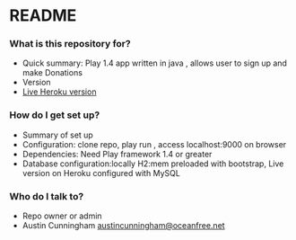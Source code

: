# README #

### What is this repository for? ###

* Quick summary: Play 1.4 app written in java , allows user to sign up and make Donations
* Version
* [Live Heroku version](http://donation-austin.herokuapp.com/)

### How do I get set up? ###

* Summary of set up
* Configuration: clone repo, play run , access localhost:9000 on browser
* Dependencies: Need Play framework 1.4 or greater
* Database configuration:locally H2:mem preloaded with bootstrap, Live version on Heroku configured with MySQL


### Who do I talk to? ###

* Repo owner or admin
* Austin Cunningham austincunningham@oceanfree.net